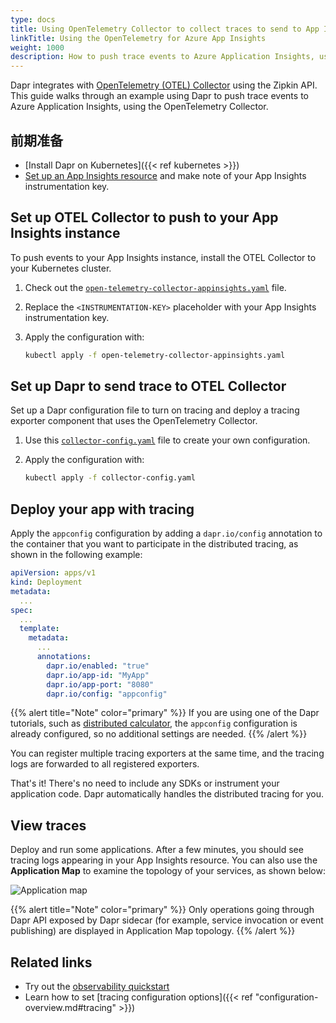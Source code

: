 ```yaml
---
type: docs
title: Using OpenTelemetry Collector to collect traces to send to App Insights
linkTitle: Using the OpenTelemetry for Azure App Insights
weight: 1000
description: How to push trace events to Azure Application Insights, using the OpenTelemetry Collector.
---
```


Dapr integrates with [OpenTelemetry (OTEL) Collector](https://github.com/open-telemetry/opentelemetry-collector) using the Zipkin API. This guide walks through an example using Dapr to push trace events to Azure Application Insights, using the OpenTelemetry Collector.

## 前期准备

- [Install Dapr on Kubernetes]({{< ref kubernetes >}})
- [Set up an App Insights resource](https://docs.microsoft.com/azure/azure-monitor/app/create-new-resource) and make note of your App Insights instrumentation key.

## Set up OTEL Collector to push to your App Insights instance

To push events to your App Insights instance, install the OTEL Collector to your Kubernetes cluster.

1. Check out the [`open-telemetry-collector-appinsights.yaml`](/docs/open-telemetry-collector/open-telemetry-collector-appinsights.yaml) file.

2. Replace the `<INSTRUMENTATION-KEY>` placeholder with your App Insights instrumentation key.

3. Apply the configuration with:

   ```sh
   kubectl apply -f open-telemetry-collector-appinsights.yaml
   ```

## Set up Dapr to send trace to OTEL Collector

Set up a Dapr configuration file to turn on tracing and deploy a tracing exporter component that uses the OpenTelemetry Collector.

1. Use this [`collector-config.yaml`](/docs/open-telemetry-collector/collector-config.yaml) file to create your own configuration.

2. Apply the configuration with:

   ```sh
   kubectl apply -f collector-config.yaml
   ```

## Deploy your app with tracing

Apply the `appconfig` configuration by adding a `dapr.io/config` annotation to the container that you want to participate in the distributed tracing, as shown in the following example:

```yaml
apiVersion: apps/v1
kind: Deployment
metadata:
  ...
spec:
  ...
  template:
    metadata:
      ...
      annotations:
        dapr.io/enabled: "true"
        dapr.io/app-id: "MyApp"
        dapr.io/app-port: "8080"
        dapr.io/config: "appconfig"
```

{{% alert title="Note" color="primary" %}}
If you are using one of the Dapr tutorials, such as [distributed calculator](https://github.com/dapr/quickstarts/tree/master/tutorials/distributed-calculator), the `appconfig` configuration is already configured, so no additional settings are needed.
{{% /alert %}}

You can register multiple tracing exporters at the same time, and the tracing logs are forwarded to all registered exporters.

That's it! There's no need to include any SDKs or instrument your application code. Dapr automatically handles the distributed tracing for you.

## View traces

Deploy and run some applications. After a few minutes, you should see tracing logs appearing in your App Insights resource. You can also use the **Application Map** to examine the topology of your services, as shown below:

![Application map](/images/open-telemetry-app-insights.png)

{{% alert title="Note" color="primary" %}}
Only operations going through Dapr API exposed by Dapr sidecar (for example, service invocation or event publishing) are displayed in Application Map topology.
{{% /alert %}}

## Related links

- Try out the [observability quickstart](https://github.com/dapr/quickstarts/tree/master/tutorials/observability/README.md)
- Learn how to set [tracing configuration options]({{< ref "configuration-overview.md#tracing" >}})
